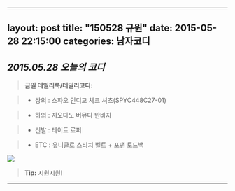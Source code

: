 



---
layout: post
title:  "150528 규원"
date:   2015-05-28 22:15:00
categories: 남자코디
---




*2015.05.28 오늘의 코디*
-------------


> **금일 데일리룩/데일리코디:**

> - 상의 :  ​스파오 인디고 체크 셔츠(SPYC448C27-01)







> - 하의 : ​지오다노 버뮤다 반바지





> - 신발 : 테이트 로퍼







> -  ETC : 유니클로 스티치 벨트 + 포맨 토드백 







  
![](https://lh6.googleusercontent.com/-OG52TgIFc7w/VWhsoxIm01I/AAAAAAAAABE/Wc3Sf9TpVEM/w720-h540-no/11.jpg)



> **Tip:** 시원시원!


----------
